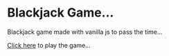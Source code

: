 # Blackjack Game...

Blackjack game made with vanilla js to pass the time...

[Click here](ygorlf.github.io/blackjack) to play the game...